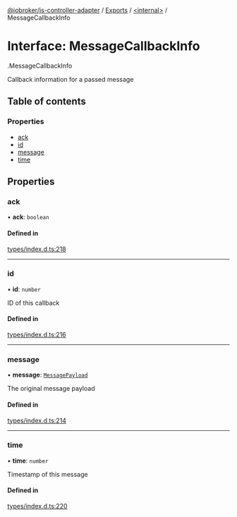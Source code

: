[@iobroker/js-controller-adapter](../README.md) / [Exports](../modules.md) / [<internal\>](../modules/internal_.md) / MessageCallbackInfo

# Interface: MessageCallbackInfo

[<internal>](../modules/internal_.md).MessageCallbackInfo

Callback information for a passed message

## Table of contents

### Properties

- [ack](internal_.MessageCallbackInfo.md#ack)
- [id](internal_.MessageCallbackInfo.md#id)
- [message](internal_.MessageCallbackInfo.md#message)
- [time](internal_.MessageCallbackInfo.md#time)

## Properties

### ack

• **ack**: `boolean`

#### Defined in

[types/index.d.ts:218](https://github.com/ioBroker/ioBroker.js-controller/blob/6912de44/packages/types/index.d.ts#L218)

___

### id

• **id**: `number`

ID of this callback

#### Defined in

[types/index.d.ts:216](https://github.com/ioBroker/ioBroker.js-controller/blob/6912de44/packages/types/index.d.ts#L216)

___

### message

• **message**: [`MessagePayload`](../modules/internal_.md#messagepayload)

The original message payload

#### Defined in

[types/index.d.ts:214](https://github.com/ioBroker/ioBroker.js-controller/blob/6912de44/packages/types/index.d.ts#L214)

___

### time

• **time**: `number`

Timestamp of this message

#### Defined in

[types/index.d.ts:220](https://github.com/ioBroker/ioBroker.js-controller/blob/6912de44/packages/types/index.d.ts#L220)
